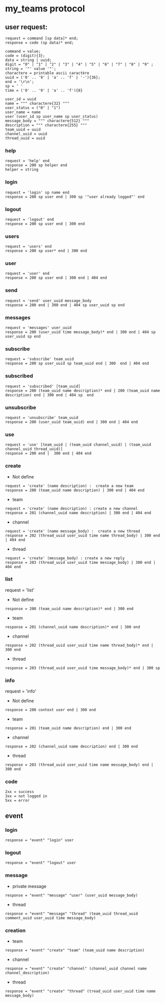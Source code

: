 # my_teams protocol
## user request:

```
request = command [sp data]* end;
response = code (sp data)* end;
```

```
command = value;
code = (digit){3};
data = string | uuid;
digit = "0" | "1" | "2" | "3" | "4" | "5" | "6" | "7" | "8" | "9" ;
string = '"' value '"';
charactere = printable ascii caractère
uuid = ('0' .. '9' | 'a' .. 'f' | '-'){36};
end = '\r\n';
sp = ' '
time = ('0' .. '9' | 'a' .. 'f'){8}

user_id = uuid
name = """ charactere{32} """
user_status = ("0" | "1")
user_name = name
user (user_id sp user_name sp user_status)
message_body = """ charactere{512} """
description = """ charactere{255} """
team_uuid = uuid
channel_uuid = uuid
thread_uuid = uuid
```

### help
```
request = 'help' end
response = 200 sp helper end
helper = string
```

### login
```
request = 'login' sp name end
response = 200 sp user end | 300 sp '"user already logged"' end
```

### logout
```
request = 'logout' end
response = 200 sp user end | 300 end
```

### users
```
request = 'users' end
response = 200 sp user* end | 300 end
```

### user
```
request = 'user' end
response = 200 sp user end | 300 end | 404 end
```

### send
```
request = 'send' user_uuid message_body
response = 200 end | 300 end | 404 sp user_uuid sp end 
```

### messages
```
request = 'messages' user_uuid
response = 200 (user_uuid time message_body)* end | 300 end | 404 sp user_uuid sp end
```

### subscribe
```
request = 'subscribe' team_uuid
response = 200 sp user_uuid sp team_uuid end | 300  end | 404 end
```

### subscribed
```
request = 'subscribed' [team_uuid]
response = 200 (team_uuid name description)* end | 200 (team_uuid name description) end | 300 end | 404 sp  end
```

### unsubscribe
```
request = 'unsubscribe' team_uuid
response = 200 (user_uuid team_uuid) end | 300 end | 404 end
```

### use 
```
request = 'use' [team_uuid | (team_uuid channel_uuid) | (team_uuid channel_uuid thread_uuid)]
response = 200 end |  300 end | 404 end
```

### create
- Not define
```
request = 'create' (name description) :  create a new team
response = 200 (team_uuid name description) | 300 end | 404 end
```
- team 
```
request = 'create' (name description) : create a new channel
response = 201 (channel_uuid name description) | 300 end | 404 end
```
- channel
```
request = 'create' (name message_body) :  create a new thread
response = 202 (thread_uuid user_uuid time name thread_body) | 300 end | 404 end
```
- thread
```
request = 'create' (message_body) : create a new reply
response = 203 (thread_uuid user_uuid time message_body) | 300 end | 404 end
```

### list
request = 'list' 
- Not define
```
response = 200 (team_uuid name description)* end | 300 end
```
- team 
```
response = 201 (channel_uuid name description)* end | 300 end
```
- channel
```
response = 202 (thread_uuid user_uuid time name thread_body)* end | 300 end

```
- thread
```
response = 203 (thread_uuid user_uuid time message_body)* end | 300 sp 
```

### info
request = 'info' 
- Not define
```
response = 200 context user end | 300 end
```
- team
```
response = 201 (team_uuid name description) end | 300 end
```

- channel
```
response = 202 (channel_uuid name description) end | 300 end
```

- thread
```
response = 203 (thread_uuid user_uuid time name message_body) end | 300 end
```

### code
```
2xx = success
3xx = not logged in
5xx = error
```

## event

### login
```
response = "event" "login" user
```
### logout
```
response = "event" "logout" user
```

### message
- private message
```
response = "event" "message" "user" (user_uuid message_body)
```
- thread 
```
response = "event" "message" "thread" (team_uuid thread_uuid comment_uuid user_uuid time message_body)
```

### creation
- team
```
response = "event" "create" "team" (team_uuid name description)
```

- channel
```
response = "event" "create" "channel" (channel_uuid channel name channel_description)
```

- thread
```
response = "event" "create" "thread" (tread_uuid user_uuid time name message_body)
```

